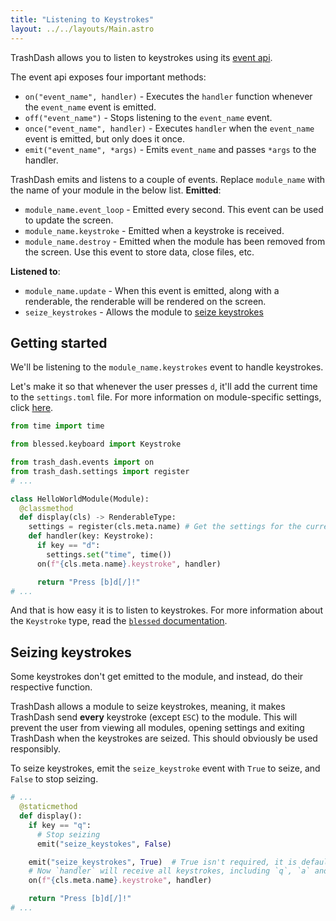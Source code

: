 ```yaml
---
title: "Listening to Keystrokes"
layout: ../../layouts/Main.astro
---
```


TrashDash allows you to listen to keystrokes using its [event api](https://github.com/manjunaath5583/respectful_racoons/blob/main/trash_dash/events.py).

The event api exposes four important methods:

- `on("event_name", handler)` - Executes the `handler` function whenever the `event_name` event is emitted.
- `off("event_name")` - Stops listening to the `event_name` event.
- `once("event_name", handler)` - Executes `handler` when the `event_name` event is emitted, but only does it once.
- `emit("event_name", *args)` - Emits `event_name` and passes `*args` to the handler.

TrashDash emits and listens to a couple of events. Replace `module_name` with the name of your module in the below list.
**Emitted**:

- `module_name.event_loop` - Emitted every second. This event can be used to update the screen.
- `module_name.keystroke` - Emitted when a keystroke is received.
- `module_name.destroy` - Emitted when the module has been removed from the screen. Use this event to store data, close files, etc.

**Listened to**:

- `module_name.update` - When this event is emitted, along with a renderable, the renderable will be rendered on the screen.
- `seize_keystrokes` - Allows the module to [seize keystrokes](/modules/keystrokes#seizing-keystrokes)

## Getting started

We'll be listening to the `module_name.keystrokes` event to handle keystrokes.

Let's make it so that whenever the user presses `d`, it'll add the current time to the `settings.toml` file. For more information on module-specific settings, click [here](/modules/data-settings).

```python
from time import time

from blessed.keyboard import Keystroke

from trash_dash.events import on
from trash_dash.settings import register
# ...

class HelloWorldModule(Module):
  @classmethod
  def display(cls) -> RenderableType:
    settings = register(cls.meta.name) # Get the settings for the current module
    def handler(key: Keystroke):
      if key == "d":
        settings.set("time", time())
      on(f"{cls.meta.name}.keystroke", handler)

      return "Press [b]d[/]!"
# ...
```

And that is how easy it is to listen to keystrokes. For more information about the `Keystroke` type, read the [`blessed` documentation](https://blessed.readthedocs.io/en/latest/keyboard.html).

## Seizing keystrokes

Some keystrokes don't get emitted to the module, and instead, do their respective function.

TrashDash allows a module to seize keystrokes, meaning, it makes TrashDash send **every** keystroke (except `ESC`) to the module. This will prevent the user from viewing all modules, opening settings and exiting TrashDash when the keystrokes are seized. This should obviously be used responsibly.

To seize keystrokes, emit the `seize_keystroke` event with `True` to seize, and `False` to stop seizing.

```python
# ...
  @staticmethod
  def display():
    if key == "q":
      # Stop seizing
      emit("seize_keystokes", False)

    emit("seize_keystrokes", True)  # True isn't required, it is default
    # Now `handler` will receive all keystrokes, including `q`, `a` and `s`
    on(f"{cls.meta.name}.keystroke", handler)

    return "Press [b]d[/]!"
# ...
```
